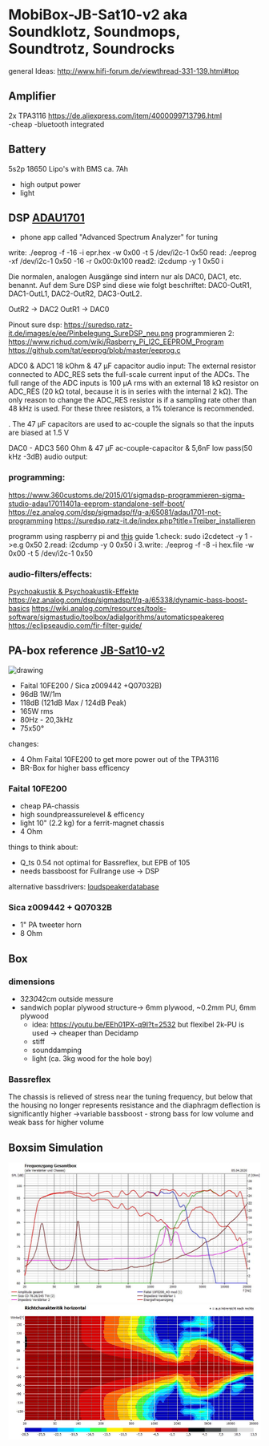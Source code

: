 # MobiBox-JB-Sat10-v2 aka Soundklotz, Soundmops, Soundtrotz, Soundrocks

general Ideas: http://www.hifi-forum.de/viewthread-331-139.html#top

## Amplifier 

2x TPA3116 
https://de.aliexpress.com/item/4000099713796.html  
-cheap
-bluetooth integrated

## Battery

5s2p 18650 Lipo's with BMS ca. 7Ah
- high output power
- light

## DSP [ADAU1701](https://www.analog.com/media/en/technical-documentation/data-sheets/ADAU1701.pdf)
- phone app called "Advanced Spectrum Analyzer" for tuning

write:  ./eeprog -f -16  -i epr.hex  -w 0x00 -t 5 /dev/i2c-1 0x50
read:   ./eeprog -xf /dev/i2c-1 0x50 -16 -r 0x00:0x100
read2:   i2cdump -y 1 0x50 i

Die normalen, analogen Ausgänge sind intern nur als DAC0, DAC1, etc. benannt. Auf dem Sure DSP sind diese wie folgt beschriftet: DAC0-OutR1, DAC1-OutL1, DAC2-OutR2, DAC3-OutL2. 

OutR2 -> DAC2
OutR1 -> DAC0

Pinout sure dsp: https://suredsp.ratz-it.de/images/e/ee/Pinbelegung_SureDSP_neu.png
programmieren 2:
https://www.richud.com/wiki/Rasberry_Pi_I2C_EEPROM_Program
https://github.com/tat/eeprog/blob/master/eeprog.c


ADC0 & ADC1 18 kOhm & 47 μF capacitor audio input: 
The external resistor connected to ADC_RES sets the full-scale
current input of the ADCs. The full range of the ADC inputs is
100 µA rms with an external 18 kΩ resistor on ADC_RES (20 kΩ
total, because it is in series with the internal 2 kΩ). The only
reason to change the ADC_RES resistor is if a sampling rate
other than 48 kHz is used.
For these three resistors, a 1% tolerance is
recommended.

. The 47 μF capacitors are
used to ac-couple the signals so that the inputs are biased at 1.5 V

DAC0 - ADC3 560 Ohm & 47 μF ac-couple-capacitor & 5,6nF low pass(50 kHz -3dB) audio output:

### programming:  

https://www.360customs.de/2015/01/sigmadsp-programmieren-sigma-studio-adau17011401a-eeprom-standalone-self-boot/  
https://ez.analog.com/dsp/sigmadsp/f/q-a/65081/adau1701-not-programming
https://suredsp.ratz-it.de/index.php?title=Treiber_installieren

programm using raspberry pi and [this](https://www.richud.com/wiki/Rasberry_Pi_I2C_EEPROM_Program) guide
1.check: sudo i2cdetect -y 1     ->e.g 0x50
2.read: i2cdump -y 0 0x50 i 
3.write: ./eeprog -f -8 -i hex.file -w 0x00 -t 5 /dev/i2c-1 0x50

### audio-filters/effects:

[Psychoakustik & Psychoakustik-Effekte](https://curdt.home.hdm-stuttgart.de/PDF/Psychoakustik_und_Psychoakustik_Effekte.pdf)
https://ez.analog.com/dsp/sigmadsp/f/q-a/65338/dynamic-bass-boost-basics
https://wiki.analog.com/resources/tools-software/sigmastudio/toolbox/adialgorithms/automaticspeakereq
https://eclipseaudio.com/fir-filter-guide/

## PA-box reference [JB-Sat10-v2](https://www.lautsprecherforum.eu/viewtopic.php?t=4907)  
 
<img src="https://www.lautsprecherforum.eu/images/files/x_id_high_3_1967.jpg" alt="drawing" width="200"/> 

- Faital 10FE200 / Sica z009442 +Q07032B)  
- 96dB 1W/1m  
- 118dB (121dB Max / 124dB Peak) 
- 165W rms  
- 80Hz - 20,3kHz  
- 75x50°

changes:  

- 4 Ohm Faital 10FE200 to get more power out of the TPA3116
- BR-Box for higher bass efficency

### Faital 10FE200 
  
- cheap PA-chassis
- high soundpreassurelevel & efficency
- light 10" (2.2 kg) for a ferrit-magnet chassis
- 4 Ohm

things to think about:  
- Q_ts 0.54 not optimal for Bassreflex, but EPB of 105  
- needs bassboost for Fullrange use -> DSP

alternative bassdrivers: [loudspeakerdatabase](http://www.loudspeakerdatabase.com/search/type=Subwoofer,Woofer,Mid_Bass,Mid-range,Full-range/8.0_size_in_12.0/1_z_4/100_pw_500/94.0_spl_118.0/9_fs_70/0.13_qts_0.70/sort=-spl)

### Sica z009442 + Q07032B

- 1" PA tweeter horn
- 8 Ohm

## Box

### dimensions
- 32*30*42cm outside messure  
- sandwich poplar plywood structure-> 6mm plywood, ~0.2mm PU, 6mm plywood  
	- idea: https://youtu.be/EEh01PX-q9I?t=2532 but flexibel 2k-PU is used -> cheaper than Decidamp
	- stiff
	- sounddamping
	- light (ca. 3kg wood for the hole boy)

### Bassreflex

The chassis is relieved of stress near the tuning frequency, but below that the housing no longer represents resistance and the diaphragm deflection is significantly higher
->variable bassboost - strong bass for low volume and weak bass for higher volume

## Boxsim Simulation

![SPL](Simulation/SPL.jpg)
![Richtcharakteristik](Simulation/Richtcharakteristik.jpg)


